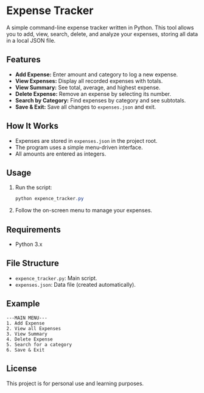 # Expense Tracker

A simple command-line expense tracker written in Python. This tool allows you to add, view, search, delete, and analyze your expenses, storing all data in a local JSON file.

## Features
- **Add Expense:** Enter amount and category to log a new expense.
- **View Expenses:** Display all recorded expenses with totals.
- **View Summary:** See total, average, and highest expense.
- **Delete Expense:** Remove an expense by selecting its number.
- **Search by Category:** Find expenses by category and see subtotals.
- **Save & Exit:** Save all changes to `expenses.json` and exit.

## How It Works
- Expenses are stored in `expenses.json` in the project root.
- The program uses a simple menu-driven interface.
- All amounts are entered as integers.

## Usage
1. Run the script:
   ```powershell
   python expence_tracker.py
   ```
2. Follow the on-screen menu to manage your expenses.

## Requirements
- Python 3.x

## File Structure
- `expence_tracker.py`: Main script.
- `expenses.json`: Data file (created automatically).

## Example
```
---MAIN MENU---
1. Add Expense
2. View all Expenses
3. View Summary
4. Delete Expense
5. Search for a category
6. Save & Exit
```

## License
This project is for personal use and learning purposes.
